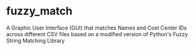 # fuzzy_match

A Graphic User Interface (GUI) that matches Names and Cost Center IDs across different CSV files based on a modified version of Python's Fuzzy String Matching Library
